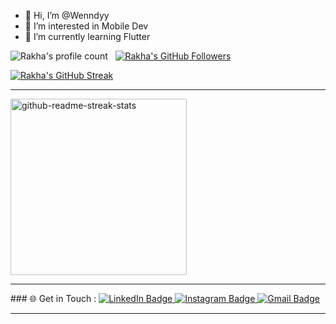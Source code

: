 - 👋 Hi, I’m @Wenndyy
- 👀 I’m interested in Mobile Dev
- 🌱 I’m currently learning Flutter

![Rakha's profile count](https://komarev.com/ghpvc/?username=Wenndyy&color=red) &nbsp;
[![Rakha's GitHub Followers](https://img.shields.io/github/followers/Wenndyy?label=follow&style=social)](https://github.com/Wenndyy) &nbsp;

[![Rakha's GitHub Streak](http://github-readme-streak-stats.herokuapp.com?user=Wenndyy&theme=dark&background=1F222E&hide_border=true)](https://git.io/streak-stats)

<hr>

<a href="https://github.com/Wenndyy/github-readme-stats">
  <img width="282" src="https://github-readme-stats.vercel.app/api/top-langs/?username=Wenndyy&layout=compact&bg_color=1F222e&title_color=fafafa&text_color=fafafa&icon_color=F8D866&hide_border=true" alt="github-readme-streak-stats">
</a>

<hr>
### 🌐 Get in Touch :

<a href="https://www.linkedin.com/in/dyywen/">
  <img src="https://img.shields.io/badge/LinkedIn-blue?style=for-the-badge&logo=linkedin&logoColor=white" alt="LinkedIn Badge"/>
</a>
<a href="https://www.instagram.com/dy.wen__">
  <img src="https://img.shields.io/badge/Instagram-E4405F?style=for-the-badge&logo=instagram&logoColor=white" alt="Instagram Badge"/>
</a>
<a href="mailto:dywencreativity@gmail.com">
  <img src="https://img.shields.io/badge/Gmail-D14836?style=for-the-badge&logo=gmail&logoColor=white" alt="Gmail Badge"/>
</a>

<hr>

<!---
Wenndyy/Wenndyy is a ✨ special ✨ repository because its `README.md` (this file) appears on your GitHub profile.
You can click the Preview link to take a look at your changes.
--->
